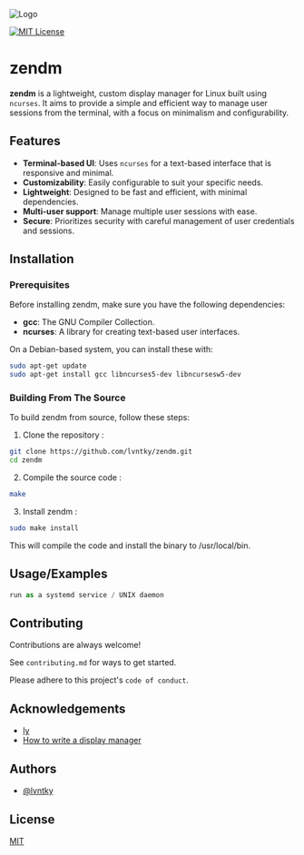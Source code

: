 
![Logo](https://dev-to-uploads.s3.amazonaws.com/uploads/articles/th5xamgrr6se0x5ro4g6.png)


[![MIT License](https://img.shields.io/badge/License-MIT-green.svg)](https://choosealicense.com/licenses/mit/)
# zendm

**zendm** is a lightweight, custom display manager for Linux built using `ncurses`. It aims to provide a simple and efficient way to manage user sessions from the terminal, with a focus on minimalism and configurability.

## Features

- **Terminal-based UI**: Uses `ncurses` for a text-based interface that is responsive and minimal.
- **Customizability**: Easily configurable to suit your specific needs.
- **Lightweight**: Designed to be fast and efficient, with minimal dependencies.
- **Multi-user support**: Manage multiple user sessions with ease.
- **Secure**: Prioritizes security with careful management of user credentials and sessions.


## Installation

### Prerequisites

Before installing zendm, make sure you have the following dependencies:

- **gcc**: The GNU Compiler Collection.
- **ncurses**: A library for creating text-based user interfaces.

On a Debian-based system, you can install these with:

```bash
sudo apt-get update
sudo apt-get install gcc libncurses5-dev libncursesw5-dev
```

### Building From The Source
To build zendm from source, follow these steps:
1. Clone the repository :
```bash
git clone https://github.com/lvntky/zendm.git
cd zendm
```
2. Compile the source code :
```bash
make
```
3. Install zendm :
```bash
sudo make install
```
This will compile the code and install the binary to /usr/local/bin.
## Usage/Examples

```javascript
run as a systemd service / UNIX daemon
```


## Contributing

Contributions are always welcome!

See `contributing.md` for ways to get started.

Please adhere to this project's `code of conduct`.


## Acknowledgements

 - [ly](https://github.com/fairyglade/ly)
 - [How to write a display manager](https://gsgx.me/posts/how-to-write-a-display-manager/)


## Authors

- [@lvntky](https://www.github.com/lvntky)


## License

[MIT](https://choosealicense.com/licenses/mit/)

